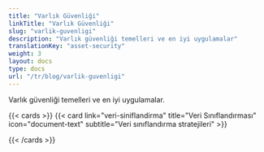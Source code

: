 ```yaml
---
title: "Varlık Güvenliği"
linkTitle: "Varlık Güvenliği"
slug: "varlik-guvenligi"
description: "Varlık güvenliği temelleri ve en iyi uygulamalar"
translationKey: "asset-security"
weight: 3
layout: docs
type: docs
url: "/tr/blog/varlik-guvenligi"
---
```


Varlık güvenliği temelleri ve en iyi uygulamalar.

{{< cards >}}
  {{< card link="veri-siniflandirma" title="Veri Sınıflandırması" icon="document-text" subtitle="Veri sınıflandırma stratejileri" >}}

{{< /cards >}} 